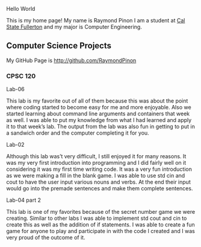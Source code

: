  Hello World

This is my home page! My name is Raymond Pinon I am a student at [Cal State Fullerton](http://www.fullerton.edu/) and my major is Computer Engineering.

## Computer Science Projects

My GitHub Page is http://github.com/RaymondPinon

### CPSC 120

Lab-06

This lab is my favorite out of all of them because this was about the point where coding started to become easy for me and more enjoyable. Also we started learning about command line arguments and containers that week as well. I was able to put my knowledge from what I had learned and apply it to that week’s lab. The output from the lab was also fun in getting to put in a sandwich order and the computer completing it for you.

Lab-02

Although this lab was’t very difficult, I still enjoyed it for many reasons. It was my very first introduction into programming and I did fairly well on it considering it was my first time writing code. It was a very fun introduction as we were making a fill in the blank game. I was able to use std cin and cout to have the user input various nouns and verbs. At the end their input would go into the premade sentences and make them complete sentences.

Lab-04 part 2

This lab is one of my favorites because of the secret number game we were creating. Similar to other labs I was able to implement std cout and cin to create this as well as the addition of if statements. I was able to create a fun game for anyone to play and participate in with the code I created and I was very proud of the outcome of it.